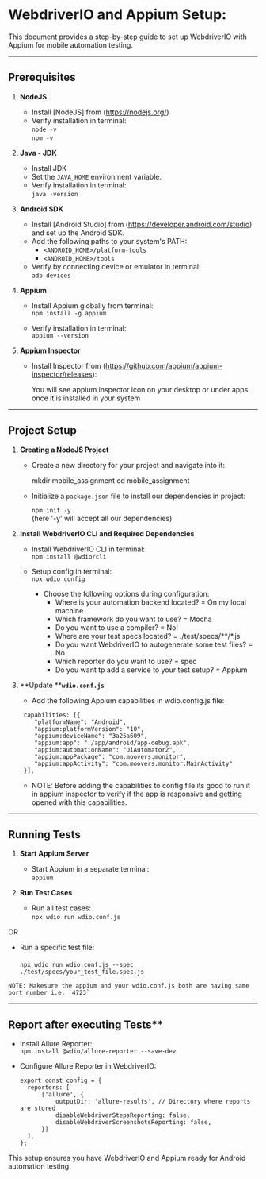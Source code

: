 # WebdriverIO and Appium Setup:

This document provides a step-by-step guide to set up WebdriverIO with Appium for mobile automation testing.

---

## Prerequisites

1. **NodeJS**

   - Install [NodeJS] from (https://nodejs.org/)
   - Verify installation in terminal: <br>
     `node -v` <br>
     `npm -v`

2. **Java - JDK**

   - Install JDK 
   - Set the `JAVA_HOME` environment variable.
   - Verify installation in terminal:<br>
     `java -version`
     

3. **Android SDK**

   - Install [Android Studio] from (https://developer.android.com/studio) and set up the Android SDK.
   - Add the following paths to your system's PATH:
     - `<ANDROID_HOME>/platform-tools`
     - `<ANDROID_HOME>/tools`
   - Verify by connecting device or emulator in terminal: <br>
     `adb devices`
     

4. **Appium**

   - Install Appium globally from terminal:<br>
     `npm install -g appium`

   - Verify installation in terminal:<br>
     `appium --version`


5. **Appium Inspector**

   - Install Inspector from (https://github.com/appium/appium-inspector/releases):
     
     You will see appium inspector icon on your desktop or under apps once it is installed in your system
     

---

## Project Setup

1. **Creating a NodeJS Project**

   - Create a new directory for your project and navigate into it:
     
     mkdir mobile_assignment
     cd mobile_assignment
     
   - Initialize a `package.json` file to install our dependencies in project:
     
     `npm init -y` <br>
     (here '-y' will accept all our dependencies)

2. **Install WebdriverIO CLI and Required Dependencies**

    - Install WebdriverIO CLI in terminal:<br>
     `npm install @wdio/cli`
     

   - Setup config in terminal:<br>
     `npx wdio config`

     - Choose the following options during configuration:
       - Where is your automation backend located? = On my local machine
       - Which framework do you want to use? = Mocha
       - Do you want to use a compiler? = No!
       - Where are your test specs located? = ./test/specs/**/*.js
       - Do you want WebdriverIO to autogenerate some test files? = No
       - Which reporter do you want to use? = spec
       - Do you want tp add a service to your test setup? = Appium


3. **Update ****`wdio.conf.js`**

   - Add the following Appium capabilities in wdio.config.js file:
    ```
     capabilities: [{
        "platformName": "Android",
        "appium:platformVersion": "10",
        "appium:deviceName": "3a25a609",
        "appium:app": "./app/android/app-debug.apk",
        "appium:automationName": "UiAutomator2",
        "appium:appPackage": "com.moovers.monitor",
        "appium:appActivity": "com.moovers.monitor.MainActivity"
     }],
    ```
   - NOTE: Before adding the capabilities to config file its good to run it in appium inspector to verify if the app is responsive and getting opened with this capabilities.
  

---

## Running Tests

1. **Start Appium Server**

   - Start Appium in a separate terminal:<br>
     `appium`
    

2. **Run Test Cases**

   - Run all test cases:<br>
     `npx wdio run wdio.conf.js`

  OR
     
   - Run a specific test file:<br>  
     `npx wdio run wdio.conf.js --spec ./test/specs/your_test_file.spec.js`
    

    NOTE: Makesure the appium and your wdio.conf.js both are having same port number i.e. `4723`
---

## Report after executing Tests**

   - install Allure Reporter:<br>
    `npm install @wdio/allure-reporter --save-dev`

   - Configure Allure Reporter in WebdriverIO:<br>
      ```
      export const config = {
        reporters: [
            ['allure', {
                outputDir: 'allure-results', // Directory where reports are stored
                disableWebdriverStepsReporting: false,
                disableWebdriverScreenshotsReporting: false,
            }]
        ],
      };
      ```


This setup ensures you have WebdriverIO and Appium ready for Android automation testing.






